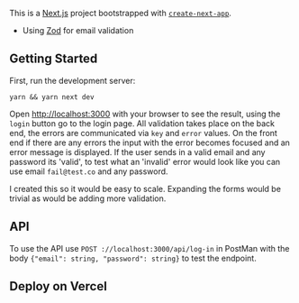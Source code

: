 This is a [Next.js](https://nextjs.org/) project bootstrapped with [`create-next-app`](https://github.com/vercel/next.js/tree/canary/packages/create-next-app).
- Using [Zod](https://zod.dev/) for email validation
## Getting Started

First, run the development server:

```
yarn && yarn next dev
```

Open [http://localhost:3000](http://localhost:3000) with your browser to see the result, using the `login` button go to the login page. 
All validation takes place on the back end, the errors are communicated via `key` and `error` values. On the front end if there are any errors the input with the error becomes focused and an error message is displayed. 
If the user sends in a valid email and any password its 'valid', to test what an 'invalid' error would look like you can use email `fail@test.co` and any password. 

I created this so it would be easy to scale. Expanding the forms would be trivial as would be adding more validation. 



## API
To use the API use `POST ://localhost:3000/api/log-in` in PostMan with the body `{"email": string, "password": string}` to test the endpoint. 


## Deploy on Vercel


